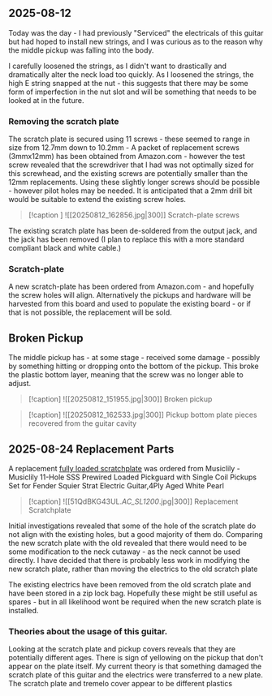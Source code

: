 ## 2025-08-12
Today was the day - I had previously "Serviced" the electricals of this guitar but had hoped to install new strings, and I was curious as to the reason why the middle pickup was falling into the body.

I carefully loosened the strings, as I didn't want to drastically and dramatically alter the neck load too quickly.  As I loosened the strings, the high E string snapped at the nut - this suggests that there may be some form of imperfection in the nut slot and will be something that needs to be looked at in the future.

### Removing the scratch plate
The scratch plate is secured using 11 screws - these seemed to range in size  from 12.7mm down to 10.2mm - A packet of replacement screws (3mmx12mm) has been obtained from Amazon.com - however the test screw revealed that the screwdriver that I had was not optimally sized for this screwhead, and the existing screws are potentially smaller than the 12mm replacements.  Using these slightly longer screws should be possible - however pilot holes may be needed.  It is anticipated that a 2mm drill bit would be suitable to extend the existing screw holes.
> [!caption ] 
> ![[20250812_162856.jpg|300]]
> Scratch-plate screws

The existing scratch plate has been de-soldered from the output jack, and the jack has been removed (I plan to replace this with a more standard compliant black and white cable.)

### Scratch-plate
A new scratch-plate has been ordered from Amazon.com - and hopefully  the screw holes will align.  Alternatively the pickups and hardware will be harvested from this board and used to populate the existing board - or if that is not possible, the replacement will be sold.  

## Broken Pickup
The middle pickup has - at some stage - received some damage - possibly by something hitting or dropping onto the bottom of the pickup.  This broke the plastic bottom layer, meaning that the screw was no longer able to adjust.
> [!caption]
> ![[20250812_151955.jpg|300]]
> Broken pickup

> [!caption]
> ![[20250812_162533.jpg|300]]
> Pickup bottom plate pieces recovered from the guitar cavity


## 2025-08-24 Replacement Parts
A replacement [fully loaded scratchplate](https://www.amazon.co.uk/dp/B07V333M5J?ref=ppx_yo2ov_dt_b_fed_asin_title&th=1) was ordered from Musiclily - Musiclily 11-Hole SSS Prewired Loaded Pickguard with Single Coil Pickups Set for Fender Squier Strat Electric Guitar,4Ply Aged White Pearl

> [!caption]
> ![[51QdBKG43UL._AC_SL1200_.jpg|300]]
> Replacement Scratchplate

Initial investigations revealed that some of the hole of the scratch plate do not align with the existing holes, but a good majority of them do.  Comparing the new scratch plate with the old revealed that there would need to be some modification to the neck cutaway - as the neck cannot be used directly.  I have decided that there is probably less work in modifying the new scratch plate, rather than moving the electrics to the old scratch plate

The existing electrics have been removed from the old scratch plate and have been stored in a zip lock bag.  Hopefully these might be still useful as spares - but in all likelihood wont be required when the new scratch plate is installed.

### Theories about the usage of this guitar.
Looking at the scratch plate and pickup covers reveals that they are potentially different ages.  There is sign of yellowing on the pickup that don't appear on the plate itself.  My current theory is that something damaged the scratch plate of this guitar and the electrics were transferred to a new plate.  The scratch plate and tremelo cover appear to be different plastics 